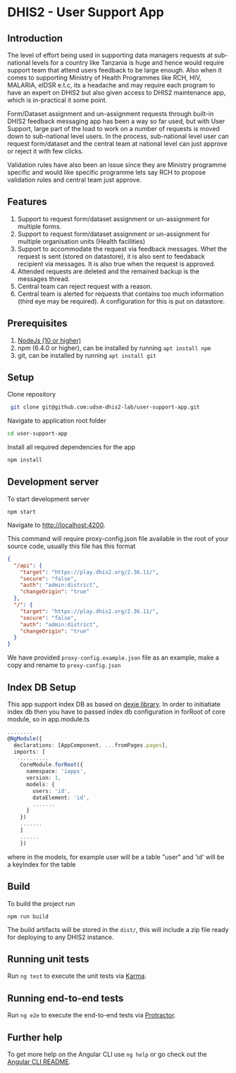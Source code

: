 # DHIS2 - User Support App

## Introduction

The level of effort being used in supporting data managers requests at sub-national levels for a country like Tanzania is huge and hence would require support team that attend users feedback to be large enough. Also when it comes to supporting Ministry of Health Programmes like RCH, HIV, MALARIA, eIDSR e.t.c, its a headache and may require each program to have an expert on DHIS2 but also given access to DHIS2 maintenance app, which is in-practical it some point.

Form/Dataset assignment and un-assignment requests through built-in DHIS2 feedback messaging app has been a way so far used, but with User Support, large part of the load to work on a number of requests is moved down to sub-national level users. In the process, sub-national level user can request form/dataset and the central team at national level can just approve or reject it with few clicks.

Validation rules have also been an issue since they are Ministry programme specific and would like specific programme lets say RCH to propose validation rules and central team just approve.

## Features

1. Support to request form/dataset assignment or un-assignment for multiple forms.
2. Support to request form/dataset assignment or un-assignment for multiple organisation units (Health facilities)
3. Support to accommodate the request via feedback messages. Whet the request is sent (stored on datastore), it is also sent to feedaback recipient via messages. It is also true when the request is approved.
4. Attended requests are deleted and the remained backup is the messages thread.
5. Central team can reject request with a reason.
6. Central team is alerted for requests that contains too much information (third eye may be required). A configuration for this is put on datastore.

## Prerequisites

1. [NodeJs (10 or higher)](https://nodejs.org)
2. npm (6.4.0 or higher), can be installed by running `apt install npm`
3. git, can be installed by running `apt install git`

## Setup

Clone repository

```bash
 git clone git@github.com:udsm-dhis2-lab/user-support-app.git
```

Navigate to application root folder

```bash
cd user-support-app
```

Install all required dependencies for the app

```bash
npm install
```

## Development server

To start development server

`npm start`

Navigate to [http://localhost:4200](http://localhost:4200).

This command will require proxy-config.json file available in the root of your source code, usually this file has this format

```json
{
  "/api": {
    "target": "https://play.dhis2.org/2.36.11/",
    "secure": "false",
    "auth": "admin:district",
    "changeOrigin": "true"
  },
  "/": {
    "target": "https://play.dhis2.org/2.36.11/",
    "secure": "false",
    "auth": "admin:district",
    "changeOrigin": "true"
  }
}
```

We have provided `proxy-config.example.json` file as an example, make a copy and rename to `proxy-config.json`

## Index DB Setup

This app support index DB as based on [dexie library](https://dexie.org/). In order to initiatiate index db then you have to passed index db configuration in forRoot of core module, so in app.module.ts

```ts
........
@NgModule({
  declarations: [AppComponent, ...fromPages.pages],
  imports: [
   ..........
    CoreModule.forRoot({
      namespace: 'iapps',
      version: 1,
      models: {
        users: 'id',
        dataElement: 'id',
        .......
      }
    })
    .......
    ]
    ......
    })
```

where in the models, for example user will be a table "user" and 'id' will be a keyIndex for the table

## Build

To build the project run

`npm run build`

The build artifacts will be stored in the `dist/`, this will include a zip file ready for deploying to any DHIS2 instance.

## Running unit tests

Run `ng test` to execute the unit tests via [Karma](https://karma-runner.github.io).

## Running end-to-end tests

Run `ng e2e` to execute the end-to-end tests via [Protractor](http://www.protractortest.org/).

## Further help

To get more help on the Angular CLI use `ng help` or go check out the [Angular CLI README](https://github.com/angular/angular-cli/blob/master/README.md).
